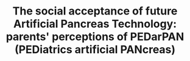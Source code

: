 ---
title: "The social acceptance of future Artificial Pancreas Technology: parents' perceptions of PEDarPAN (PEDiatrics artificial PANcreas)"
authors: "A. Troncone, R. Bonfanti, D. Iafusco, I. Rabbone, A. Sabbion, R. Schiaffini, A. Galderisi, M. Marigliano, N. Rapini, A. Rigamonti, D. Tinti, V. Vallone, A. Zanfardino, F. Boscari, S. Del Favero, S. Galasso, G. Lanzola, M. Messori, F. Di Palma, R Visentin, R Calore, Y. Leal, L. Magni, E. Losiouk, D. Chernavvsky, S. Quaglini, C. Cobelli and D. Bruttomesso."
venue: "Advanced Technologies & Treatments for Diabetes"
type: "journal"
year: 2016
--- 